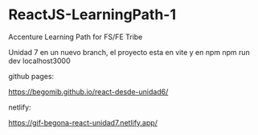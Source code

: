 # ReactJS-LearningPath-1
Accenture Learning Path for FS/FE Tribe

Unidad 7  en un nuevo branch, 
el proyecto esta en vite y en npm
npm run dev
localhost3000

github pages:

https://begomib.github.io/react-desde-unidad6/


netlify:

https://gif-begona-react-unidad7.netlify.app/
